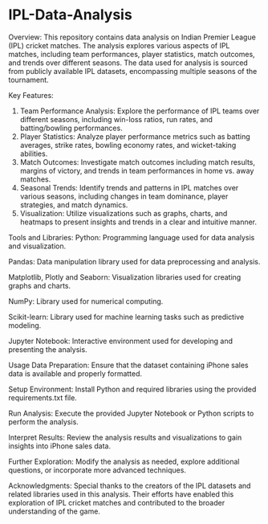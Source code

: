 # IPL-Data-Analysis
Overview:
This repository contains data analysis on Indian Premier League (IPL) cricket matches. The analysis explores various aspects of IPL matches, including team performances, player statistics, match outcomes, and trends over different seasons. The data used for analysis is sourced from publicly available IPL datasets, encompassing multiple seasons of the tournament.

Key Features:

1)   Team Performance Analysis: Explore the performance of IPL teams over different seasons, including win-loss ratios, run rates, and batting/bowling performances.
2)   Player Statistics: Analyze player performance metrics such as batting averages, strike rates, bowling economy rates, and wicket-taking abilities.
3)   Match Outcomes: Investigate match outcomes including match results, margins of victory, and trends in team performances in home vs. away matches.
4)   Seasonal Trends: Identify trends and patterns in IPL matches over various seasons, including changes in team dominance, player strategies, and match dynamics.
5)   Visualization: Utilize visualizations such as graphs, charts, and heatmaps to present insights and trends in a clear and intuitive manner.

 Tools and Libraries:
Python: Programming language used for data analysis and visualization.

Pandas: Data manipulation library used for data preprocessing and analysis.

Matplotlib, Plotly and Seaborn: Visualization libraries used for creating graphs and charts.

NumPy: Library used for numerical computing.

Scikit-learn: Library used for machine learning tasks such as predictive modeling.

Jupyter Notebook: Interactive environment used for developing and presenting the analysis.

Usage
Data Preparation: Ensure that the dataset containing iPhone sales data is available and properly formatted.

Setup Environment: Install Python and required libraries using the provided requirements.txt file.

Run Analysis: Execute the provided Jupyter Notebook or Python scripts to perform the analysis.

Interpret Results: Review the analysis results and visualizations to gain insights into iPhone sales data.

Further Exploration: Modify the analysis as needed, explore additional questions, or incorporate more advanced techniques.

Acknowledgments:
Special thanks to the creators of the IPL datasets and related libraries used in this analysis. Their efforts have enabled this exploration of IPL cricket matches and contributed to the broader understanding of the game.
